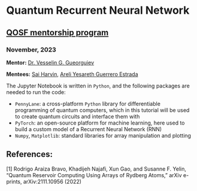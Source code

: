 # **Quantum Recurrent Neural Network**
## **[QOSF mentorship program](https://qosf.org)** 
### November, 2023

**Mentor:** [Dr. Vesselin G. Gueorguiev](https://github.com/VGGatGitHub)

**Mentees:** [Sai Harvin](https://www.linkedin.com/in/sai-harvin/), [Areli Yesareth Guerrero Estrada](https://www.linkedin.com/in/areli-yesareth-guerrero-estrada-7b077a158/)


The Jupyter Notebook is written in `Python`, and the following packages are needed to run the code:  
- `PennyLane`:  a cross-platform `Python` library for differentiable programming of quantum computers, which in this tutorial will be used to create quantum circuits and interface them with  
- `PyTorch`: an open-source platform for machine learning, here used to build a custom model of a Recurrent Neural Network (RNN)
- `Numpy`, `Matplotlib`: standard libraries for array manipulation and plotting



## **References:**

[1] Rodrigo Araiza Bravo, Khadijeh Najafi, Xun Gao, and Susanne F. Yelin, “Quantum Reservoir Computing Using Arrays of Rydberg Atoms,” arXiv e-prints, arXiv:2111.10956 (2022)
